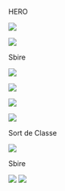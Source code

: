 HERO

![](https://hearthcards.ams3.digitaloceanspaces.com/84/ee/4c/8f/84ee4c8f.png)

![](https://hearthcards.ams3.digitaloceanspaces.com/1e/52/ab/1f/1e52ab1f.png)

Sbire

![](https://hearthcards.ams3.digitaloceanspaces.com/02/b8/c3/6d/02b8c36d.png)

![](https://hearthcards.ams3.digitaloceanspaces.com/5e/78/78/06/5e787806.png)

![](https://hearthcards.ams3.digitaloceanspaces.com/c3/02/ea/54/c302ea54.png)

![](https://hearthcards.ams3.digitaloceanspaces.com/c8/61/55/9f/c861559f.png)

Sort de Classe

![](https://hearthcards.ams3.digitaloceanspaces.com/e6/57/5f/1f/e6575f1f.png)


Sbire

![](https://hearthcards.ams3.digitaloceanspaces.com/02/6b/0c/e3/026b0ce3.png)
![](https://hearthcards.ams3.digitaloceanspaces.com/b7/44/3d/76/b7443d76.png)
